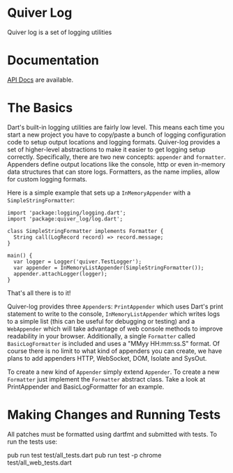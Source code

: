 Quiver Log
======

Quiver log is a set of logging utilities

# Documentation

[API Docs](http://www.dartdocs.org/documentation/quiver_log/latest) are
available.

# The Basics

Dart's built-in logging utilities are fairly low level. This means each time you
start a new project you have to copy/paste a bunch of logging configuration
code to setup output locations and logging formats. Quiver-log provides a set of
higher-level abstractions to make it easier to get logging setup correctly.
Specifically, there are two new concepts: `appender` and `formatter`. Appenders
define output locations like the console, http or even in-memory data structures
that can store logs. Formatters, as the name implies, allow for custom logging
formats.

Here is a simple example that sets up a `InMemoryAppender` with a
`SimpleStringFormatter`:

```
import 'package:logging/logging.dart';
import 'package:quiver_log/log.dart';

class SimpleStringFormatter implements Formatter {
  String call(LogRecord record) => record.message;
}

main() {
  var logger = Logger('quiver.TestLogger');
  var appender = InMemoryListAppender(SimpleStringFormatter());
  appender.attachLogger(logger);
}
```

That's all there is to it!

Quiver-log provides three `Appender`s: `PrintAppender`
which uses Dart's print statement to write to the console, 
`InMemoryListAppender` which writes logs to a simple list (this can be useful for debugging or testing) and a `WebAppender` which will take advantage of web console methods to improve readability in your browser. Additionally, a single `Formatter` called
`BasicLogFormatter` is included and uses a "MMyy HH:mm:ss.S" format. Of course
there is no limit to what kind of appenders you can create, we have plans to
add appenders HTTP, WebSocket, DOM, Isolate and SysOut.

To create a new kind of `Appender` simply extend `Appender`. To create a new
`Formatter` just implement the `Formatter` abstract class. Take a look at
PrintAppender and BasicLogFormatter for an example.

# Making Changes and Running Tests

All patches must be formatted using dartfmt and submitted with tests. To run the tests use:

pub run test test/all_tests.dart
pub run test -p chrome test/all_web_tests.dart 

